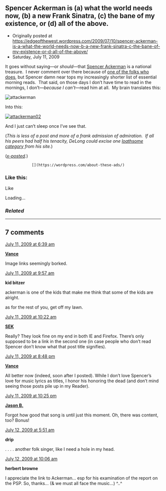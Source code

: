## Spencer Ackerman is (a) what the world needs now, (b) a new Frank Sinatra, (c) the bane of my existence, or (d) all of the above.

 * Originally posted at https://edgeofthewest.wordpress.com/2009/07/10/spencer-ackerman-is-a-what-the-world-needs-now-b-a-new-frank-sinatra-c-the-bane-of-my-existence-or-d-all-of-the-above/
 * Saturday, July 11, 2009

It goes without saying—or _should_—that [Spencer Ackerman](http://attackerman.firedoglake.com/) is a national treasure.  I never comment over there because of [one of the folks who does](http://acephalous.typepad.com/acephalous/2009/06/arooga-arooga-arooga-arooga.html), but Spencer damn near tops my increasingly shorter list of essential morning reads.  That said, on those days I don’t have time to read in the mornings, I don’t—_because I can’t_—read him at all.  My brain translates this:

![attackerman](https://edgeofthewest.files.wordpress.com/2009/07/attackerman1.jpg?w=490 "attackerman")

Into this:

[![attackerman02](https://edgeofthewest.files.wordpress.com/2009/07/attackerman023.jpg?w=490 "attackerman02")](http://attackerman.firedoglake.com/2009/07/09/rip285/)

And I just can’t sleep once I’ve see that.

(_This is less of a post and more of a frank admission of admiration.  If all his peers had half his tenacity, DeLong could excise one [loathsome category](http://delong.typepad.com/sdj/better\_press\_corps/) from his site._)

(_[x-posted](http://acephalous.typepad.com/acephalous/2009/07/spencer-ackerman-is-a-what-the-world-needs-now-b-a-new-frank-sinatra-c-the-bane-of-my-existence-or-d.html)._)

		

			

				[](https://wordpress.com/about-these-ads/)
				

					
				

			

		

### Like this:


Like

 
Loading...


[]()

### _Related_


	

* * *

		

## 7 comments

		

	

		

[July 11, 2009 at 6:39 am](https://edgeofthewest.wordpress.com/2009/07/10/spencer-ackerman-is-a-what-the-world-needs-now-b-a-new-frank-sinatra-c-the-bane-of-my-existence-or-d-all-of-the-above/#comment-49254)

**[Vance](https://edgeofthewest.wordpress.com/)**

					

		

Image links seemingly borked.

		

		

						

	

	

		

[July 11, 2009 at 9:57 am](https://edgeofthewest.wordpress.com/2009/07/10/spencer-ackerman-is-a-what-the-world-needs-now-b-a-new-frank-sinatra-c-the-bane-of-my-existence-or-d-all-of-the-above/#comment-49259)

**kid bitzer**

					

		

ackerman is one of the kids that make me think that some of the kids are alright.

as for the rest of you, get off my lawn.

		

		

						

	

	

		

[July 11, 2009 at 10:22 am](https://edgeofthewest.wordpress.com/2009/07/10/spencer-ackerman-is-a-what-the-world-needs-now-b-a-new-frank-sinatra-c-the-bane-of-my-existence-or-d-all-of-the-above/#comment-49261)

**[SEK](http://acephalous.typepad.com/)**

					

		

Really?  They look fine on my end in both IE and Firefox.  There’s only supposed to be a link in the second one (in case people who don’t read Spencer don’t know what that post title signifies).

		

		

						

	

	

		

[July 11, 2009 at 8:48 pm](https://edgeofthewest.wordpress.com/2009/07/10/spencer-ackerman-is-a-what-the-world-needs-now-b-a-new-frank-sinatra-c-the-bane-of-my-existence-or-d-all-of-the-above/#comment-49267)

**[Vance](https://edgeofthewest.wordpress.com/)**

					

		

All better now (indeed, soon after I posted). While I don’t love Spencer’s love for music lyrics as titles, I honor his honoring the dead (and don’t mind seeing those posts pile up in my Reader).

		

		

						

	

	

		

[July 11, 2009 at 10:25 pm](https://edgeofthewest.wordpress.com/2009/07/10/spencer-ackerman-is-a-what-the-world-needs-now-b-a-new-frank-sinatra-c-the-bane-of-my-existence-or-d-all-of-the-above/#comment-49268)

**[Jason B.](http://notnotnegative.blogspot.com)**

					

		

Forgot how good that song is until just this moment. Oh, there was content, too? Bonus!

		

		

						

	

	

		

[July 12, 2009 at 5:51 am](https://edgeofthewest.wordpress.com/2009/07/10/spencer-ackerman-is-a-what-the-world-needs-now-b-a-new-frank-sinatra-c-the-bane-of-my-existence-or-d-all-of-the-above/#comment-49270)

**drip**

					

		

. . . . another folk singer, like I need a hole in my head.

		

		

						

	

	

		

[July 12, 2009 at 10:06 am](https://edgeofthewest.wordpress.com/2009/07/10/spencer-ackerman-is-a-what-the-world-needs-now-b-a-new-frank-sinatra-c-the-bane-of-my-existence-or-d-all-of-the-above/#comment-49273)

**herbert browne**

					

		

I appreciate the link to Ackerman… esp for his examination of the report on the PSP. So, thanks… (& we must all face the music…)  ^..^

		

		

						

	

	

		

		

	

	  